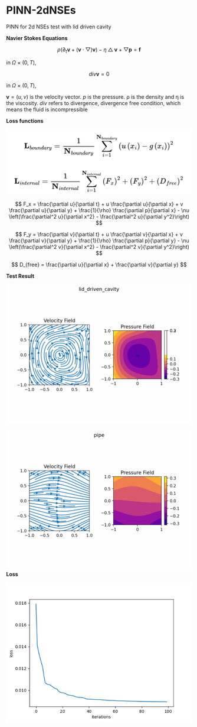 
# PINN-2dNSEs
PINN for 2d NSEs test with lid driven cavity

**Navier Stokes Equations**

$$ \rho \left ( \partial_{t} \mathbf{v} +  \left ( \mathbf{v}  \cdot \bigtriangledown  \right ) \mathbf{v}  \right ) - \eta \bigtriangleup \mathbf{v} + \bigtriangledown \mathbf{p} = \mathbf{f} $$

in $\Omega$ $\times$ $\left ( 0, T \right )$,

$$ div \mathbf{v}  = 0 $$ 


in $\Omega$ $\times$ $\left ( 0, T \right ),$

$\mathbf{v} = \left ( u , v \right )$ is the velocity vector. $\mathrm{}{p}$ is the pressure. $\mathrm{\rho}$ is the density and $\mathrm{\eta}$ is the viscosity. $div$ refers to divergence, divergence free condition, which means the fluid is incompressible

**Loss functions**

![loss-functions](./image/loss-function.png)

$$ F_x = \frac{\partial u}{\partial t} + u \frac{\partial u}{\partial x} + v \frac{\partial u}{\partial y} + \frac{1}{\rho} \frac{\partial p}{\partial x} - \nu \left(\frac{\partial^2 u}{\partial x^2} - \frac{\partial^2 u}{\partial y^2}\right) $$

$$ F_y = \frac{\partial v}{\partial t} + u \frac{\partial v}{\partial x} + v \frac{\partial v}{\partial y} + \frac{1}{\rho} \frac{\partial p}{\partial y} - \nu \left(\frac{\partial^2 v}{\partial x^2} - \frac{\partial^2 v}{\partial y^2}\right) $$

$$ D_{free} = \frac{\partial u}{\partial x} + \frac{\partial v}{\partial y} $$

**Test Result**

![Lid-Driven](./image/lid_driven_cavity.gif)

![Pipe](./image/pipe.gif)
**Loss**

![loss](./image/lid_driven_cavity_loss.png)
